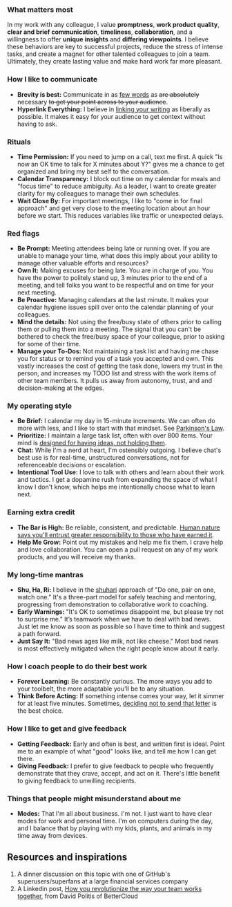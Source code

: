### What matters most

In my work with any colleague, I value **promptness**, **work product quality**, **clear and brief communication**, **timeliness**, **collaboration**, and a willingness to offer **unique insights** and **differing viewpoints**. I believe these behaviors are key to successful projects, reduce the stress of intense tasks, and create a magnet for other talented colleagues to join a team. Ultimately, they create lasting value and make hard work far more pleasant.

### How I like to communicate

* **Brevity is best:** Communicate in as [few words](http://have-a-word.com/why-brevity-is-important/) as ~~are absolutely~~ necessary ~~to get your point across to your audience~~.
* **Hyperlink Everything:** I believe in [linking your writing](https://ben.balter.com/2014/11/06/rules-of-communicating-at-github/) as liberally as possible. It makes it easy for your audience to get context without having to ask.

### Rituals

* **Time Permission:** If you need to jump on a call, text me first. A quick "Is now an OK time to talk for X minutes about Y?" gives me a chance to get organized and bring my best self to the conversation.
* **Calendar Transparency:** I block out time on my calendar for meals and "focus time" to reduce ambiguity. As a leader, I want to create greater clarity for my colleagues to manage their own schedules.
* **Wait Close By:** For important meetings, I like to "come in for final approach" and get very close to the meeting location about an hour before we start. This reduces variables like traffic or unexpected delays.

### Red flags

* **Be Prompt:** Meeting attendees being late or running over. If you are unable to manage your time, what does this imply about your ability to manage other valuable efforts and resources?
* **Own It:** Making excuses for being late. You are in charge of you. You have the power to politely stand up, 3 minutes prior to the end of a meeting, and tell folks you want to be respectful and on time for your next meeting.
* **Be Proactive:** Managing calendars at the last minute. It makes your calendar hygiene issues spill over onto the calendar planning of your colleagues.
* **Mind the details:** Not using the free/busy state of others prior to calling them or pulling them into a meeting. The signal that you can't be bothered to check the free/busy space of your colleague, prior to asking for some of their time.
* **Manage your To-Dos:** Not maintaining a task list and having me chase you for status or to remind you of a task you accepted and own. This vastly increases the cost of getting the task done, lowers my trust in the person, and increases my TODO list and stress with the work items of other team members. It pulls us away from autonomy, trust, and and decision-making at the edges.

### My operating style

* **Be Brief:** I calendar my day in 15-minute increments. We can often do more with less, and I like to start with that mindset. See [Parkinson's Law](https://en.wikipedia.org/wiki/Parkinson%27s_law).
* **Prioritize:** I maintain a large task list, often with over 800 items. Your mind is [designed for having ideas, not holding them](https://www.thedolectures.com/david-allen-the-mind-is-for-having-ideas-not-holding-them/).
* **Chat:** While I'm a nerd at heart, I'm ostensibly outgoing. I believe chat's best use is for real-time, unstructured conversations, not for referenceable decisions or escalation.
* **Intentional Tool Use:** I love to talk with others and learn about their work and tactics. I get a dopamine rush from expanding the space of what I know I don't know, which helps me intentionally choose what to learn next.

### Earning extra credit

* **The Bar is High:** Be reliable, consistent, and predictable. [Human nature says you'll entrust greater responsibility to those who have earned it](https://www.clearerthinking.org/single-post/2017/08/14/This-adorable-game-explains-the-math-behind-interpersonal-trust).
* **Help Me Grow:** Point out my mistakes and help me fix them. I crave help and love collaboration. You can open a pull request on any of my work products, and you will receive my thanks.

### My long-time mantras

* **Shu, Ha, Ri:** I believe in the [shuhari](https://en.wikipedia.org/wiki/Shuhari) approach of "Do one, pair on one, watch one." It's a three-part model for safely teaching and mentoring, progressing from demonstration to collaborative work to coaching.
* **Early Warnings:** "It's OK to sometimes disappoint me, but please try not to surprise me." It’s teamwork when we have to deal with bad news. Just let me know as soon as possible so I have time to think and suggest a path forward.
* **Just Say It:** "Bad news ages like milk, not like cheese." Most bad news is most effectively mitigated when the right people know about it early.

### How I coach people to do their best work

* **Forever Learning:** Be constantly curious. The more ways you add to your toolbelt, the more adaptable you'll be to any situation.
* **Think Before Acting:** If something intense comes your way, let it simmer for at least five minutes. Sometimes, [deciding not to send that letter](https://www.nytimes.com/2014/03/23/opinion/sunday/the-lost-art-of-the-unsent-angry-letter.html) is the best choice.

### How I like to get and give feedback

* **Getting Feedback:** Early and often is best, and written first is ideal. Point me to an example of what "good" looks like, and tell me how I can get there.
* **Giving Feedback:** I prefer to give feedback to people who frequently demonstrate that they crave, accept, and act on it. There's little benefit to giving feedback to unwilling recipients.

### Things that people might misunderstand about me

* **Modes:** That I'm all about business. I'm not. I just want to have clear modes for work and personal time. I'm on computers during the day, and I balance that by playing with my kids, plants, and animals in my time away from devices.

## Resources and inspirations

1. A dinner discussion on this topic with one of GitHub's superusers/superfans at a large financial services company
1. A Linkedin post, [How you revolutionize the way your team works together](https://www.linkedin.com/pulse/how-you-revolutionize-way-your-team-works-together-all-david-politis/), from David Politis of BetterCloud
